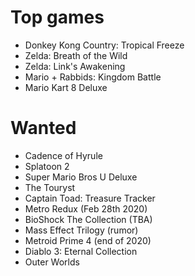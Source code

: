 # Top games

- Donkey Kong Country: Tropical Freeze
- Zelda: Breath of the Wild
- Zelda: Link's Awakening
- Mario + Rabbids: Kingdom Battle
- Mario Kart 8 Deluxe

# Wanted

- Cadence of Hyrule
- Splatoon 2
- Super Mario Bros U Deluxe
- The Touryst
- Captain Toad: Treasure Tracker
- Metro Redux (Feb 28th 2020)
- BioShock The Collection (TBA)
- Mass Effect Trilogy (rumor)
- Metroid Prime 4 (end of 2020)
- Diablo 3: Eternal Collection
- Outer Worlds